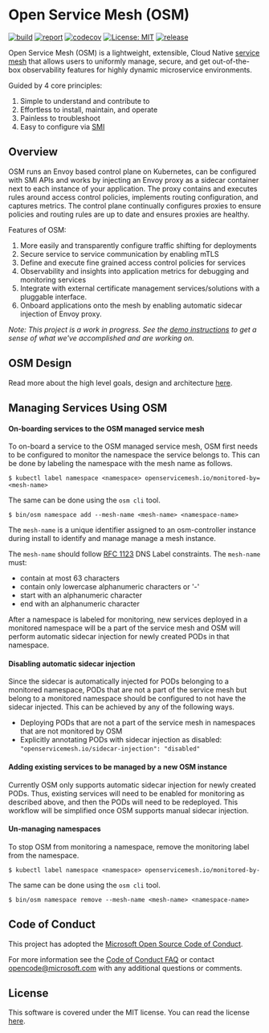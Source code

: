 # Open Service Mesh (OSM)

[![build](https://github.com/open-service-mesh/osm/workflows/Go/badge.svg)](https://github.com/open-service-mesh/osm/actions?query=workflow%3AGo)
[![report](https://goreportcard.com/badge/github.com/open-service-mesh/osm)](https://goreportcard.com/report/github.com/open-service-mesh/osm)
[![codecov](https://codecov.io/gh/open-service-mesh/osm/branch/main/graph/badge.svg)](https://codecov.io/gh/open-service-mesh/osm)
[![License: MIT](https://img.shields.io/badge/License-MIT-yellow.svg)](https://github.com/open-service-mesh/osm/blob/main/LICENSE)
[![release](https://img.shields.io/github/release/open-service-mesh/osm/all.svg)](https://github.com/open-service-mesh/osm/releases)

Open Service Mesh (OSM) is a lightweight, extensible, Cloud Native [service mesh][1] that allows users to uniformly manage, secure, and get out-of-the-box observability features for highly dynamic microservice environments.

Guided by 4 core principles:
1. Simple to understand and contribute to
1. Effortless to install, maintain, and operate
1. Painless to troubleshoot
1. Easy to configure via [SMI][2]

## Overview

OSM runs an Envoy based control plane on Kubernetes, can be configured with SMI APIs and works by injecting an Envoy proxy as a sidecar container next to each instance of your application. The proxy contains and executes rules around access control policies, implements routing configuration, and captures metrics. The control plane continually configures proxies to ensure policies and routing rules are up to date and ensures proxies are healthy.

Features of OSM:
1. More easily and transparently configure traffic shifting for deployments
1. Secure service to service communication by enabling mTLS
1. Define and execute fine grained access control policies for services
1. Observability and insights into application metrics for debugging and monitoring services
1. Integrate with external certificate management services/solutions with a pluggable interface.
1. Onboard applications onto the mesh by enabling automatic sidecar injection of Envoy proxy.

_Note: This project is a work in progress. See the [demo instructions](demo/README.md) to get a sense of what we've accomplished and are working on._

## OSM Design

Read more about the high level goals, design and architecture [here](DESIGN.md).

## Managing Services Using OSM

#### On-boarding services to the OSM managed service mesh

To on-board a service to the OSM managed service mesh, OSM first needs to be configured to monitor the namespace the service belongs to. This can be done by labeling the namespace with the mesh name as follows.
```
$ kubectl label namespace <namespace> openservicemesh.io/monitored-by=<mesh-name>
```
The same can be done using the `osm cli` tool.
```
$ bin/osm namespace add --mesh-name <mesh-name> <namespace-name>
```

The `mesh-name` is a unique identifier assigned to an osm-controller instance during install to identify and manage manage a mesh instance.

The `mesh-name` should follow [RFC 1123](https://tools.ietf.org/html/rfc1123) DNS Label constraints. The `mesh-name` must:

- contain at most 63 characters
- contain only lowercase alphanumeric characters or '-'
- start with an alphanumeric character
- end with an alphanumeric character

After a namespace is labeled for monitoring, new services deployed in a monitored namespace will be a part of the service mesh and OSM will perform automatic sidecar injection for newly created PODs in that namespace.

#### Disabling automatic sidecar injection
Since the sidecar is automatically injected for PODs belonging to a monitored namespace, PODs that are not a part of the service mesh but belong to a monitored namespace should be configured to not have the sidecar injected. This can be achieved by any of the following ways.

- Deploying PODs that are not a part of the service mesh in namespaces that are not monitored by OSM
- Explicitly annotating PODs with sidecar injection as disabled: `"openservicemesh.io/sidecar-injection": "disabled"`

#### Adding existing services to be managed by a new OSM instance
Currently OSM only supports automatic sidecar injection for newly created PODs. Thus, existing services will need to be enabled for monitoring as described above, and then the PODs will need to be redeployed. This workflow will be simplified once OSM supports manual sidecar injection.

#### Un-managing namespaces
To stop OSM from monitoring a namespace, remove the monitoring label from the namespace.
```
$ kubectl label namespace <namespace> openservicemesh.io/monitored-by-
```
The same can be done using the `osm cli` tool.
```
$ bin/osm namespace remove --mesh-name <mesh-name> <namespace-name>
```

[1]: https://en.wikipedia.org/wiki/Service_mesh
[2]: https://github.com/servicemeshinterface/smi-spec/blob/master/SPEC_LATEST_STABLE.md

## Code of Conduct

This project has adopted the [Microsoft Open Source Code of Conduct](https://opensource.microsoft.com/codeofconduct/).

For more information see the [Code of Conduct FAQ](https://opensource.microsoft.com/codeofconduct/faq/) or contact [opencode@microsoft.com](mailto:opencode@microsoft.com) with any additional questions or comments.

## License

This software is covered under the MIT license. You can read the license [here](LICENSE).
